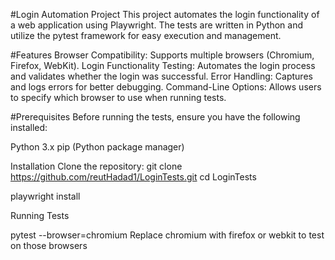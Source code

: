 #Login Automation Project
This project automates the login functionality of a web application using Playwright. The tests are written in Python and utilize the pytest framework for easy execution and management.

#Features
Browser Compatibility: Supports multiple browsers (Chromium, Firefox, WebKit).
Login Functionality Testing: Automates the login process and validates whether the login was successful.
Error Handling: Captures and logs errors for better debugging.
Command-Line Options: Allows users to specify which browser to use when running tests.

#Prerequisites
Before running the tests, ensure you have the following installed:

Python 3.x
pip (Python package manager)

Installation
Clone the repository:
git clone https://github.com/reutHadad1/LoginTests.git
cd LoginTests

playwright install


Running Tests

pytest --browser=chromium
Replace chromium with firefox or webkit to test on those browsers
